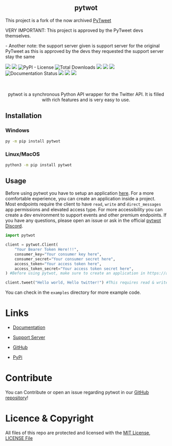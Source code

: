 <h2 align="center">pytwot</h2>
<p>This project is a fork of the now archived <a href="https://github.com/PyTweet/PyTweet">PyTweet</a></p>
<p>VERY IMPORTANT: This project is approved by the PyTweet devs themselves.</p>
<p>- Another note: the support server given is support server for the original PyTweet as this is approved by the devs they requested the support server stay the same</p>

<div>
<img src="https://img.shields.io/pypi/v/pytwot?logo=pypi&style=plastic">  

<img src="https://img.shields.io/badge/code%20style-black-000000.svg">  

<img alt="PyPI - License" src="https://img.shields.io/pypi/l/pytwot">

<img alt="Total Downloads" src="https://pepy.tech/badge/pytwot">

<img src="https://img.shields.io/github/commit-activity/m/sengolda/pytwot?color=turquoise&logo=github&logoColor=black">


<img src="https://img.shields.io/github/issues-pr/sengolda/pytwot?color=yellow&label=Pull%20Requests&logo=github&logoColor=black">


<img src="https://img.shields.io/discord/858312394236624957?color=blue&label=pytwot&logo=discord">


<img src='https://readthedocs.org/projects/py-tweet/badge/?version=latest' alt='Documentation Status' />


<img src="https://img.shields.io/endpoint?url=https%3A%2F%2Ftwbadges.glitch.me%2Fbadges%2Fstandard">


<img src="https://img.shields.io/endpoint?url=https%3A%2F%2Ftwbadges.glitch.me%2Fbadges%2Fpremium">


<img src="https://img.shields.io/endpoint?url=https%3A%2F%2Ftwbadges.glitch.me%2Fbadges%2Fv2">

</div>
<br>
<br>
<p align="center">pytwot is a synchronous Python API wrapper for the Twitter API. It is filled with rich features and is very easy to use.</p>

## Installation

### Windows

```bash
py -m pip install pytwot
```

### Linux/MacOS

```bash
python3 -m pip install pytwot
```

## Usage

Before using pytwot you have to setup an application [here](https://apps.twitter.com). For a more comfortable experience, you can create an application inside a project. Most endpoints require the client to have `read`, `write` and `direct_messages` app permissions and elevated access type. For more accessibility you can create a dev environment to support events and other premium endpoints. If you have any questions, please open an issue or ask in the official [pytwot Discord](https://discord.gg/nxZCE9EbVr).

```py
import pytwot

client = pytwot.Client(
    "Your Bearer Token Here!!!", 
    consumer_key="Your consumer key here", 
    consumer_secret="Your consumer secret here", 
    access_token="Your access token here", 
    access_token_secret="Your access token secret here",
) #Before using pytwot, make sure to create an application in https://apps.twitter.com.

client.tweet("Hello world, Hello twitter!") #This requires read & write app permissions also elevated access type.
```

You can check in the `examples` directory for more example code.

# Links

- [Documentation](https://py-tweet.readthedocs.io/en/latest/)

- [Support Server](https://discord.gg/XHBhg6A4jJ)

- [GitHub](https://github.com/sengolda/pytwot)

- [PyPi](https://pypi.org/project/pytwot)

# Contribute

You can Contribute or open an issue regarding pytwot in our [GitHub repository](https://github.com/sengolda/pytwot)!

# Licence & Copyright

All files of this repo are protected and licensed with the [MIT License](https://opensource.org/licenses/MIT), [LICENSE File](LICENSE)
